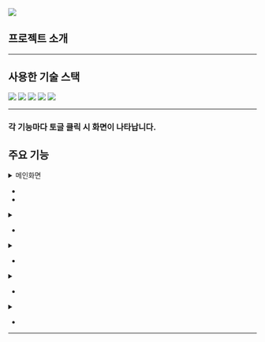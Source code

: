 <img src="https://capsule-render.vercel.app/api?type=waving&color=auto&height=200&section=header&text=CRUD%20Project%20with%20Spring%20boot&fontSize=50" />


## 프로젝트 소개

* * *


## 사용한 기술	스택
  <img src="https://img.shields.io/badge/Java-ED8B00?style=for-the-badge&logo=openjdk&logoColor=white" />
  <img src="https://img.shields.io/badge/Spring Boot-6DB33F?style=for-the-badge&logo=springboot&logoColor=white" />
	<img src="https://img.shields.io/badge/MariaDB-003545?style=for-the-badge&logo=mariadb&logoColor=white" />
  <img src="https://img.shields.io/badge/Thymeleaf-005F0F?style=for-the-badge&logo=thymeleaf&logoColor=white" />
	<img src="https://img.shields.io/badge/JPA-20336B?style=for-the-badge&logo=jpa&logoColor=white" />

* * *

### 각 기능마다 토글 클릭 시 화면이 나타납니다.
## 주요 기능
<details>
  <summary>메인화면</summary>
  <img src="">   
  
</details>

  - 
  - 

<details>
  <summary></summary>
  <img src="">   
  
</details>

- 

<details>
  <summary></summary>
  <img src="">   
  
</details>

- 

<details>
  <summary></summary></summary>
  <img src="">   
  
</details>

- 

<details>
  <summary></summary>
  <img src="">   
  
</details>

- 

* * *


